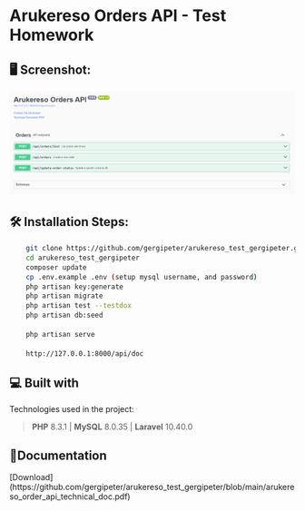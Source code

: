 
<h1>Arukereso Orders API - Test Homework</h1>

<h2>🖥 Screenshot:</h2>

![screenshot](https://github.com/gergipeter/arukereso_test_gergipeter/blob/main/screenshot.PNG)

<h2>🛠️ Installation Steps:</h2>

```bash
    git clone https://github.com/gergipeter/arukereso_test_gergipeter.git
    cd arukereso_test_gergipeter
    composer update
    cp .env.example .env (setup mysql username, and password)
    php artisan key:generate
    php artisan migrate
    php artisan test --testdox
    php artisan db:seed

    php artisan serve

    http://127.0.0.1:8000/api/doc

```



<h2>💻 Built with</h2>

Technologies used in the project:

> **PHP** 8.3.1 |
> **MySQL** 8.0.35 |
> **Laravel** 10.40.0



<h2>📃Documentation</h2>
[Download](https://github.com/gergipeter/arukereso_test_gergipeter/blob/main/arukereso_order_api_technical_doc.pdf)
